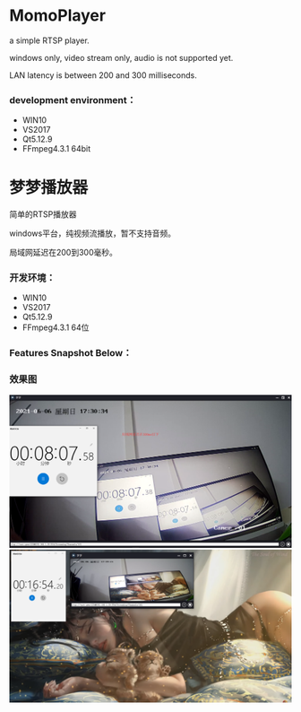 # MomoPlayer
a simple RTSP player.

windows only, video stream only, audio is not supported yet.

LAN latency is between 200 and 300 milliseconds.

### development environment：
* WIN10
* VS2017
* Qt5.12.9
* FFmpeg4.3.1 64bit


# 梦梦播放器
简单的RTSP播放器

windows平台，纯视频流播放，暂不支持音频。

局域网延迟在200到300毫秒。

### 开发环境：
* WIN10
* VS2017
* Qt5.12.9
* FFmpeg4.3.1 64位

### Features Snapshot Below：
### 效果图
![avatar](https://github.com/onlyet/MomoPlayer/blob/master/rtsp%E5%BB%B6%E8%BF%9F.png)
![avatar](https://github.com/onlyet/MomoPlayer/blob/master/%E6%A2%A6%E6%A2%A6%E6%92%AD%E6%94%BE%E5%99%A8.png)
